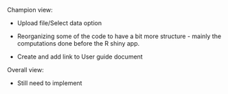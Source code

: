 Champion view:

- Upload file/Select data option

- Reorganizing some of the code to have a bit more structure - mainly the computations done before the R shiny app.

- Create and add link to User guide document


Overall view:

- Still need to implement